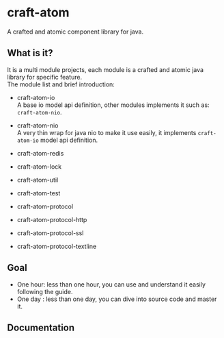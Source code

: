 # craft-atom
A crafted and atomic component library for java.

## What is it?

It is a multi module projects, each module is a crafted and atomic java library for specific feature.  
The module list and brief introduction:

- craft-atom-io  
  A base io model api definition, other modules implements it such as: ```craft-atom-nio```.

- craft-atom-nio  
  A very thin wrap for java nio to make it use easily, it implements ```craft-atom-io``` model api definition.

- craft-atom-redis
- craft-atom-lock
- craft-atom-util
- craft-atom-test 
- craft-atom-protocol
- craft-atom-protocol-http
- craft-atom-protocol-ssl
- craft-atom-protocol-textline

## Goal

- One hour: less than one hour, you can use and understand it easily following the guide.
- One day : less than one day, you can dive into source code and master it.


## Documentation


